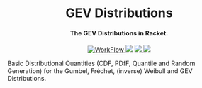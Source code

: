 <h1 align="center"> GEV Distributions </h1>

<h4 align="center"> The GEV Distributions in Racket. </h4>

<p align="center">
  <a href="https://github.com/Cpp-Project-Manager/Cpp-Project-Manager/actions">
    <img src="https://img.shields.io/github/workflow/status/Cpp-Project-Manager/Cpp-Project-Manager/Rust/v2.2.1?style=for-the-badge"
         alt="WorkFlow">
  </a>
  <a href="https://github.com/Cpp-Project-Manager/Cpp-Project-Manager/releases/tag/v3.0.3"><img src="[https://img.shields.io/github/v/release/Cpp-Project-Manager/Cpp-Project-Manager?style=for-the-badge](https://img.shields.io/badge/Version-1.0.0-blue)"></a>
  <a href="https://crates.io/crates/cppm">
      <img src="https://img.shields.io/crates/d/cppm?label=Crate%20Downloads&logo=Rust&style=for-the-badge">
  </a>
  <a href="https://pkgd.racket-lang.org/pkgn/package/gev-distribution">
    <img src="https://img.shields.io/badge/Version-1.0.0-blue">
  </a>
  <a href="https://crates.io/crates/cppm">
  </a>
</p>

Basic Distributional Quantities (CDF, PDfF, Quantile and Random Generation) for the Gumbel, Fréchet, (inverse) Weibull and GEV Distributions.
